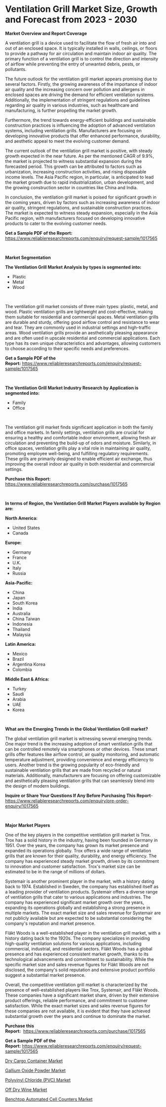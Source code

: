 <p><h1>Ventilation Grill Market Size, Growth and Forecast from 2023 - 2030</h1></p><p><strong>Market Overview and Report Coverage</strong></p>
<p><p>A ventilation grill is a device used to facilitate the flow of fresh air into and out of an enclosed space. It is typically installed in walls, ceilings, or floors to provide a pathway for air circulation and maintain indoor air quality. The primary function of a ventilation grill is to control the direction and intensity of airflow while preventing the entry of unwanted debris, pests, or pollutants.</p><p>The future outlook for the ventilation grill market appears promising due to several factors. Firstly, the growing awareness of the importance of indoor air quality and the increasing concern over pollution and allergens in enclosed spaces are driving the demand for efficient ventilation systems. Additionally, the implementation of stringent regulations and guidelines regarding air quality in various industries, such as healthcare and manufacturing, is further propelling the market growth.</p><p>Furthermore, the trend towards energy-efficient buildings and sustainable construction practices is influencing the adoption of advanced ventilation systems, including ventilation grills. Manufacturers are focusing on developing innovative products that offer enhanced performance, durability, and aesthetic appeal to meet the evolving customer demand.</p><p>The current outlook of the ventilation grill market is positive, with steady growth expected in the near future. As per the mentioned CAGR of 9.9%, the market is projected to witness substantial expansion during the forecasted period. This growth can be attributed to factors such as urbanization, increasing construction activities, and rising disposable income levels. The Asia Pacific region, in particular, is anticipated to lead the market growth due to rapid industrialization, urban development, and the growing construction sector in countries like China and India.</p><p>In conclusion, the ventilation grill market is poised for significant growth in the coming years, driven by factors such as increasing awareness of indoor air quality, stringent regulations, and sustainable construction practices. The market is expected to witness steady expansion, especially in the Asia Pacific region, with manufacturers focused on developing innovative products to cater to the evolving customer needs.</p></p>
<p><strong>Get a Sample PDF of the Report:</strong> <a href="https://www.reliableresearchreports.com/enquiry/request-sample/1017565">https://www.reliableresearchreports.com/enquiry/request-sample/1017565</a></p>
<p>&nbsp;</p>
<p><strong>Market Segmentation</strong></p>
<p><strong>The Ventilation Grill Market Analysis by types is segmented into:</strong></p>
<p><ul><li>Plastic</li><li>Metal</li><li>Wood</li></ul></p>
<p>&nbsp;</p>
<p><p>The ventilation grill market consists of three main types: plastic, metal, and wood. Plastic ventilation grills are lightweight and cost-effective, making them suitable for residential and commercial spaces. Metal ventilation grills are durable and sturdy, offering good airflow control and resistance to wear and tear. They are commonly used in industrial settings and high-traffic areas. Wood ventilation grills provide an aesthetically pleasing appearance and are often used in upscale residential and commercial applications. Each type has its own unique characteristics and advantages, allowing customers to choose according to their specific needs and preferences.</p></p>
<p><strong>Get a Sample PDF of the Report:</strong>&nbsp;<a href="https://www.reliableresearchreports.com/enquiry/request-sample/1017565">https://www.reliableresearchreports.com/enquiry/request-sample/1017565</a></p>
<p>&nbsp;</p>
<p><strong>The Ventilation Grill Market Industry Research by Application is segmented into:</strong></p>
<p><ul><li>Family</li><li>Office</li></ul></p>
<p>&nbsp;</p>
<p><p>The ventilation grill market finds significant application in both the family and office markets. In family settings, ventilation grills are crucial for ensuring a healthy and comfortable indoor environment, allowing fresh air circulation and preventing the build-up of odors and moisture. Similarly, in office spaces, ventilation grills play a vital role in maintaining air quality, promoting employee well-being, and fulfilling regulatory requirements. These grills are primarily designed to enable efficient air exchange, thus improving the overall indoor air quality in both residential and commercial settings.</p></p>
<p><strong>Purchase this Report:</strong>&nbsp; <a href="https://www.reliableresearchreports.com/purchase/1017565">https://www.reliableresearchreports.com/purchase/1017565</a></p>
<p>&nbsp;</p>
<p><strong>In terms of Region, the Ventilation Grill Market Players available by Region are:</strong></p>
<p>
    <p> <strong> North America: </strong>
        <ul>
            <li>United States</li>
            <li>Canada</li>
        </ul>
        </p> 
    <p> <strong> Europe: </strong>
        <ul>
            <li>Germany</li>
            <li>France</li>
            <li>U.K.</li>
            <li>Italy</li>
            <li>Russia</li>
        </ul>
        </p> 
    <p> <strong> Asia-Pacific: </strong>
        <ul>
            <li>China</li>
            <li>Japan</li>
            <li>South Korea</li>
            <li>India</li>
            <li>Australia</li>
            <li>China Taiwan</li>
            <li>Indonesia</li>
            <li>Thailand</li>
            <li>Malaysia</li>
        </ul>
        </p> 
    <p> <strong> Latin America: </strong>
        <ul>
            <li>Mexico</li>
            <li>Brazil</li>
            <li>Argentina Korea</li>
            <li>Colombia</li>
        </ul>
        </p> 
    <p> <strong> Middle East & Africa: </strong>
        <ul>
            <li>Turkey</li>
            <li>Saudi</li>
            <li>Arabia</li>
            <li>UAE</li>
            <li>Korea</li>
        </ul>
    </p>
    </p>
<p>&nbsp;</p>
<p><strong>What are the Emerging Trends in the Global Ventilation Grill market?</strong></p>
<p><p>The global ventilation grill market is witnessing several emerging trends. One major trend is the increasing adoption of smart ventilation grills that can be controlled remotely via smartphones or other devices. These smart grills offer features like airflow control, air quality monitoring, and automatic temperature adjustment, providing convenience and energy efficiency to users. Another trend is the growing popularity of eco-friendly and sustainable ventilation grills that are made from recycled or natural materials. Additionally, manufacturers are focusing on offering customizable and aesthetically pleasing ventilation grills that can seamlessly blend into the design of modern buildings.</p></p>
<p><strong>Inquire or Share Your Questions If Any Before Purchasing This Report</strong>- <a href="https://www.reliableresearchreports.com/enquiry/pre-order-enquiry/1017565">https://www.reliableresearchreports.com/enquiry/pre-order-enquiry/1017565</a></p>
<p>&nbsp;</p>
<p><strong>Major Market Players</strong></p>
<p><p>One of the key players in the competitive ventilation grill market is Trox. Trox has a solid history in the industry, having been founded in Germany in 1951. Over the years, the company has grown its market presence and expanded its operations globally. Trox offers a wide range of ventilation grills that are known for their quality, durability, and energy efficiency. The company has experienced steady market growth, driven by its commitment to innovation and customer satisfaction. Trox's market size can be estimated to be in the range of millions of dollars.</p><p>Systemair is another prominent player in the market, with a history dating back to 1974. Established in Sweden, the company has established itself as a leading provider of ventilation products. Systemair offers a diverse range of ventilation grills that cater to various applications and industries. The company has experienced significant market growth over the years, expanding its operations globally and establishing a strong presence in multiple markets. The exact market size and sales revenue for Systemair are not publicly available but are expected to be substantial considering the company's reputation and market presence.</p><p>Fläkt Woods is a well-established player in the ventilation grill market, with a history dating back to the 1920s. The company specializes in providing high-quality ventilation solutions for various applications, including commercial, industrial, and residential sectors. Fläkt Woods has a global presence and has experienced consistent market growth, thanks to its technological advancements and commitment to sustainability. While the specific market size and sales revenue figures for Fläkt Woods are not disclosed, the company's solid reputation and extensive product portfolio suggest a substantial market presence.</p><p>Overall, the competitive ventilation grill market is characterized by the presence of well-established players like Trox, Systemair, and Fläkt Woods. These companies have a significant market share, driven by their extensive product offerings, reliable performance, and commitment to customer satisfaction. While the exact market sizes and sales revenue figures for these companies are not available, it is evident that they have achieved substantial growth over the years and continue to dominate the market.</p></p>
<p><strong>Purchase this Report:</strong>&nbsp;&nbsp;<a href="https://www.reliableresearchreports.com/purchase/1017565">https://www.reliableresearchreports.com/purchase/1017565</a></p>
<p></p>
<p><strong>Get a Sample PDF of the Report:</strong>&nbsp;<a href="https://www.reliableresearchreports.com/enquiry/request-sample/1017565">https://www.reliableresearchreports.com/enquiry/request-sample/1017565</a></p>
<p><p><a href="https://medium.com/@drakesporer988/dry-cargo-container-market-size-growth-forecast-2023-2030-04a63962541e">Dry Cargo Container Market</a></p><p><a href="https://www.linkedin.com/pulse/gallium-oxide-powder-market-size-share-amp-trends-analysis-kvkhe/">Gallium Oxide Powder Market</a></p><p><a href="https://github.com/reportprime/Market-Research-Report-List-1/blob/main/polyvinyl-chloride-pvc-market.md">Polyvinyl Chloride (PVC) Market</a></p><p><a href="https://medium.com/@ewellklocko/off-dry-wine-market-size-growth-forecast-2023-2030-6c336a93f1b8">Off Dry Wine Market</a></p><p><a href="https://www.reportprime.com/benchtop-automated-cell-counters-r9563">Benchtop Automated Cell Counters Market</a></p></p>